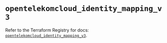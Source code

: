 # `opentelekomcloud_identity_mapping_v3`

Refer to the Terraform Registry for docs: [`opentelekomcloud_identity_mapping_v3`](https://registry.terraform.io/providers/opentelekomcloud/opentelekomcloud/1.36.2/docs/resources/identity_mapping_v3).
